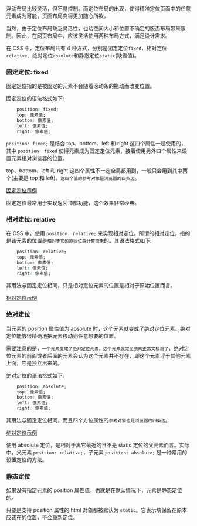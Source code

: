 
浮动布局比较灵活，但不易控制。而定位布局的出现，使得精准定位页面中的任意元素成为可能，页面布局变得更加随心所欲。

当然，由于定位布局缺乏灵活性，也给空间大小和位置不确定的版面布局带来限制。因此，在网页布局中，应该灵活使用两种布局方式，满足设计需求。

在 CSS 中，定位布局共有 4 种方式，分别是固定定位`fixed`，相对定位`relative`、绝对定位`absolute`和静态定位`static`(缺省值)。


### 固定定位: fixed

固定定位指的是被固定的元素不会随着滚动条的拖动而改变位置。

固定定位的语法格式如下:
```css
    position: fixed;
    top: 像素值;
    bottom: 像素值;
    left: 像素值;
    right: 像素值;
```
`position: fixed;` 是结合 top、bottom、left 和 right 这四个属性一起使用的，其中 `position: fixed` 使得元素成为固定定位元素，接着使用另外四个属性来设置元素相对浏览器的位置。

top、bottom、left 和 right 这四个属性不一定全局都用到，一般只会用到其中两个(主要是 top 和 left)。`这四个值的参考对象是浏览器的四条边`。

[固定定位示例](t/03_fixed.html)

固定定位最常用于实现返回顶部功能，这个效果非常经典。


### 相对定位: relative

在 CSS 中，使用 `position: relative;` 来实现相对定位。所谓的相对定位，指的是该元素的位置是`相对于它的原始位置计算而来`的。其语法格式如下:
```css
    position: relative;
    top: 像素值;
    bottom: 像素值;
    left: 像素值;
    right: 像素值;
```
其用法与固定定位相同，只是相对定位元素的位置是相对于原始位置而言。

[相对定位示例](t/03_relative.html)


### 绝对定位

当元素的 position 属性值为 absolute 时，这个元素就变成了绝对定位元素。绝对定位能够很精确地把元素移动到任意想要的位置。

需要注意的是，`一个元素变成了绝对定位元素，这个元素就完全脱离正常文档流了`，绝对定位元素的前面或者后面的元素会认为这个元素并不存在，即这个元素浮于其他元素上面，它是独立出来的。

绝对定位的语法格式如下:
```css
    position: absolute;
    top: 像素值;
    bottom: 像素值;
    left: 像素值;
    right: 像素值;
```
其用法与固定定位相同，而且四个方位属性的`参考对象也是浏览器的四条边`。

[绝对定位示例](t/03_absolute.html)

使用 absolute 定位，是相对于离它最近的且不是 static 定位的父元素而言。实际中，父元素 `position: relative;`，子元素 `position: absolute;` 是一种常用的设置定位的方法。


### 静态定位

如果没有指定元素的 position 属性值，也就是在默认情况下，元素是静态定位的。

只要是支持 position 属性的 html 对象都被默认为 `static`。它表示块保留在原本应该在的位置，不会重新定位。

